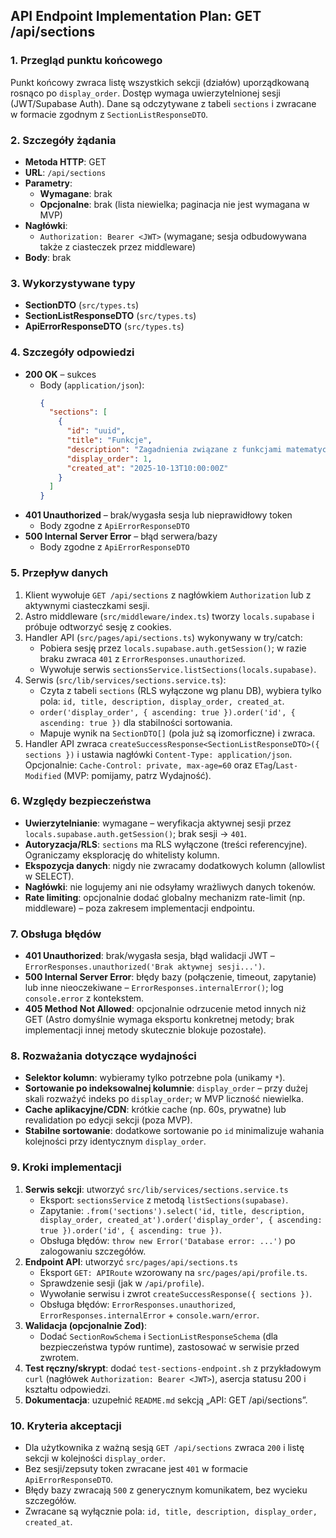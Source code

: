 ## API Endpoint Implementation Plan: GET /api/sections

### 1. Przegląd punktu końcowego
Punkt końcowy zwraca listę wszystkich sekcji (działów) uporządkowaną rosnąco po `display_order`. Dostęp wymaga uwierzytelnionej sesji (JWT/Supabase Auth). Dane są odczytywane z tabeli `sections` i zwracane w formacie zgodnym z `SectionListResponseDTO`.

### 2. Szczegóły żądania
- **Metoda HTTP**: GET
- **URL**: `/api/sections`
- **Parametry**:
  - **Wymagane**: brak
  - **Opcjonalne**: brak (lista niewielka; paginacja nie jest wymagana w MVP)
- **Nagłówki**:
  - `Authorization: Bearer <JWT>` (wymagane; sesja odbudowywana także z ciasteczek przez middleware)
- **Body**: brak

### 3. Wykorzystywane typy
- **SectionDTO** (`src/types.ts`)
- **SectionListResponseDTO** (`src/types.ts`)
- **ApiErrorResponseDTO** (`src/types.ts`)

### 4. Szczegóły odpowiedzi
- **200 OK** – sukces
  - Body (`application/json`):
    ```json
    {
      "sections": [
        {
          "id": "uuid",
          "title": "Funkcje",
          "description": "Zagadnienia związane z funkcjami matematycznymi",
          "display_order": 1,
          "created_at": "2025-10-13T10:00:00Z"
        }
      ]
    }
    ```
- **401 Unauthorized** – brak/wygasła sesja lub nieprawidłowy token
  - Body zgodne z `ApiErrorResponseDTO`
- **500 Internal Server Error** – błąd serwera/bazy
  - Body zgodne z `ApiErrorResponseDTO`

### 5. Przepływ danych
1. Klient wywołuje `GET /api/sections` z nagłówkiem `Authorization` lub z aktywnymi ciasteczkami sesji.
2. Astro middleware (`src/middleware/index.ts`) tworzy `locals.supabase` i próbuje odtworzyć sesję z cookies.
3. Handler API (`src/pages/api/sections.ts`) wykonywany w try/catch:
   - Pobiera sesję przez `locals.supabase.auth.getSession()`; w razie braku zwraca `401` z `ErrorResponses.unauthorized`.
   - Wywołuje serwis `sectionsService.listSections(locals.supabase)`.
4. Serwis (`src/lib/services/sections.service.ts`):
   - Czyta z tabeli `sections` (RLS wyłączone wg planu DB), wybiera tylko pola: `id, title, description, display_order, created_at`.
   - `order('display_order', { ascending: true }).order('id', { ascending: true })` dla stabilności sortowania.
   - Mapuje wynik na `SectionDTO[]` (pola już są izomorficzne) i zwraca.
5. Handler API zwraca `createSuccessResponse<SectionListResponseDTO>({ sections })` i ustawia nagłówki `Content-Type: application/json`. Opcjonalnie: `Cache-Control: private, max-age=60` oraz `ETag`/`Last-Modified` (MVP: pomijamy, patrz Wydajność).

### 6. Względy bezpieczeństwa
- **Uwierzytelnianie**: wymagane – weryfikacja aktywnej sesji przez `locals.supabase.auth.getSession()`; brak sesji → `401`.
- **Autoryzacja/RLS**: `sections` ma RLS wyłączone (treści referencyjne). Ograniczamy eksplorację do whitelisty kolumn.
- **Ekspozycja danych**: nigdy nie zwracamy dodatkowych kolumn (allowlist w SELECT).
- **Nagłówki**: nie logujemy ani nie odsyłamy wrażliwych danych tokenów.
- **Rate limiting**: opcjonalnie dodać globalny mechanizm rate-limit (np. middleware) – poza zakresem implementacji endpointu.

### 7. Obsługa błędów
- **401 Unauthorized**: brak/wygasła sesja, błąd walidacji JWT – `ErrorResponses.unauthorized('Brak aktywnej sesji...')`.
- **500 Internal Server Error**: błędy bazy (połączenie, timeout, zapytanie) lub inne nieoczekiwane – `ErrorResponses.internalError()`; log `console.error` z kontekstem.
- **405 Method Not Allowed**: opcjonalnie odrzucenie metod innych niż GET (Astro domyślnie wymaga eksportu konkretnej metody; brak implementacji innej metody skutecznie blokuje pozostałe).

### 8. Rozważania dotyczące wydajności
- **Selektor kolumn**: wybieramy tylko potrzebne pola (unikamy `*`).
- **Sortowanie po indeksowalnej kolumnie**: `display_order` – przy dużej skali rozważyć indeks po `display_order`; w MVP liczność niewielka.
- **Cache aplikacyjne/CDN**: krótkie cache (np. 60s, prywatne) lub revalidation po edycji sekcji (poza MVP).
- **Stabilne sortowanie**: dodatkowe sortowanie po `id` minimalizuje wahania kolejności przy identycznym `display_order`.

### 9. Kroki implementacji
1. **Serwis sekcji**: utworzyć `src/lib/services/sections.service.ts`
   - Eksport: `sectionsService` z metodą `listSections(supabase)`.
   - Zapytanie: `.from('sections').select('id, title, description, display_order, created_at').order('display_order', { ascending: true }).order('id', { ascending: true })`.
   - Obsługa błędów: `throw new Error('Database error: ...')` po zalogowaniu szczegółów.
2. **Endpoint API**: utworzyć `src/pages/api/sections.ts`
   - Eksport `GET: APIRoute` wzorowany na `src/pages/api/profile.ts`.
   - Sprawdzenie sesji (jak w `/api/profile`).
   - Wywołanie serwisu i zwrot `createSuccessResponse({ sections })`.
   - Obsługa błędów: `ErrorResponses.unauthorized`, `ErrorResponses.internalError` + `console.warn/error`.
3. **Walidacja (opcjonalnie Zod)**:
   - Dodać `SectionRowSchema` i `SectionListResponseSchema` (dla bezpieczeństwa typów runtime), zastosować w serwisie przed zwrotem.
4. **Test ręczny/skrypt**: dodać `test-sections-endpoint.sh` z przykładowym `curl` (nagłówek `Authorization: Bearer <JWT>`), asercja statusu 200 i kształtu odpowiedzi.
5. **Dokumentacja**: uzupełnić `README.md` sekcją „API: GET /api/sections”.

### 10. Kryteria akceptacji
- Dla użytkownika z ważną sesją `GET /api/sections` zwraca `200` i listę sekcji w kolejności `display_order`.
- Bez sesji/zepsuty token zwracane jest `401` w formacie `ApiErrorResponseDTO`.
- Błędy bazy zwracają `500` z generycznym komunikatem, bez wycieku szczegółów.
- Zwracane są wyłącznie pola: `id, title, description, display_order, created_at`.

